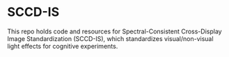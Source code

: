 # SCCD-IS
This repo holds code and resources for Spectral-Consistent Cross-Display Image Standardization (SCCD-IS), which standardizes visual/non-visual light effects for cognitive experiments.
